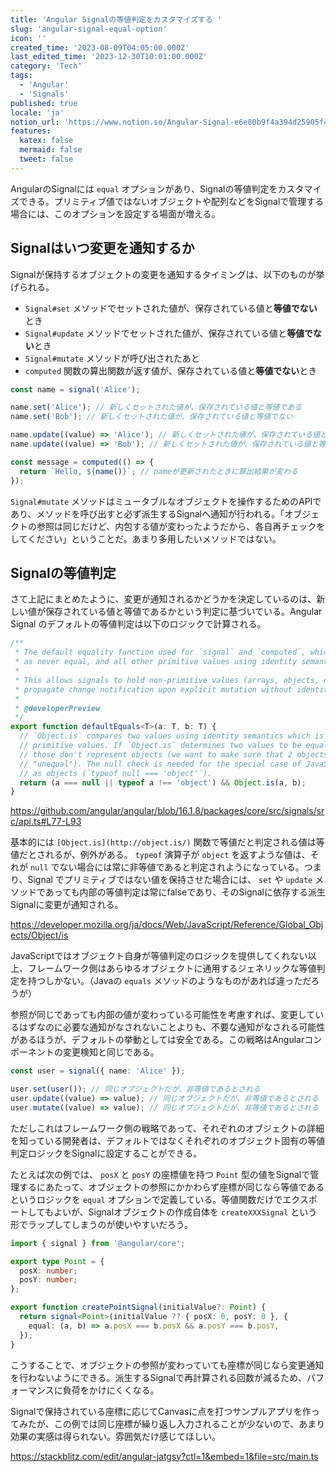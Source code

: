 ```yaml
---
title: 'Angular Signalの等値判定をカスタマイズする '
slug: 'angular-signal-equal-option'
icon: ''
created_time: '2023-08-09T04:05:00.000Z'
last_edited_time: '2023-12-30T10:01:00.000Z'
category: 'Tech'
tags:
  - 'Angular'
  - 'Signals'
published: true
locale: 'ja'
notion_url: 'https://www.notion.so/Angular-Signal-e6e80b9f4a394d25905f4b4711f09f37'
features:
  katex: false
  mermaid: false
  tweet: false
---
```


AngularのSignalには `equal` オプションがあり、Signalの等値判定をカスタマイズできる。プリミティブ値ではないオブジェクトや配列などをSignalで管理する場合には、このオプションを設定する場面が増える。

## Signalはいつ変更を通知するか

Signalが保持するオブジェクトの変更を通知するタイミングは、以下のものが挙げられる。

- `Signal#set` メソッドでセットされた値が、保存されている値と**等値でない**とき
- `Signal#update` メソッドでセットされた値が、保存されている値と**等値でない**とき
- `Signal#mutate` メソッドが呼び出されたあと
- `computed` 関数の算出関数が返す値が、保存されている値と**等値でない**とき

```ts
const name = signal('Alice');

name.set('Alice'); // 新しくセットされた値が、保存されている値と等値である
name.set('Bob'); // 新しくセットされた値が、保存されている値と等値でない

name.update((value) => 'Alice'); // 新しくセットされた値が、保存されている値と等値である
name.update((value) => 'Bob'); // 新しくセットされた値が、保存されている値と等値でない

const message = computed(() => {
  return `Hello, ${name()}`; // nameが更新されたときに算出結果が変わる
});
```

`Signal#mutate` メソッドはミュータブルなオブジェクトを操作するためのAPIであり、メソッドを呼び出すと必ず派生するSignalへ通知が行われる。「オブジェクトの参照は同じだけど、内包する値が変わったようだから、各自再チェックをしてください」ということだ。あまり多用したいメソッドではない。

## Signalの等値判定

さて上記にまとめたように、変更が通知されるかどうかを決定しているのは、新しい値が保存されている値と等値であるかという判定に基づいている。Angular Signal のデフォルトの等値判定は以下のロジックで計算される。

```ts
/**
 * The default equality function used for `signal` and `computed`, which treats objects and arrays
 * as never equal, and all other primitive values using identity semantics.
 *
 * This allows signals to hold non-primitive values (arrays, objects, other collections) and still
 * propagate change notification upon explicit mutation without identity change.
 *
 * @developerPreview
 */
export function defaultEquals<T>(a: T, b: T) {
  // `Object.is` compares two values using identity semantics which is desired behavior for
  // primitive values. If `Object.is` determines two values to be equal we need to make sure that
  // those don't represent objects (we want to make sure that 2 objects are always considered
  // "unequal"). The null check is needed for the special case of JavaScript reporting null values
  // as objects (`typeof null === 'object'`).
  return (a === null || typeof a !== 'object') && Object.is(a, b);
}
```

https://github.com/angular/angular/blob/16.1.8/packages/core/src/signals/src/api.ts#L77-L93

基本的には `[Object.is](http://object.is/)` 関数で等値だと判定される値は等値だとされるが、例外がある。 `typeof` 演算子が `object` を返すような値は、それが `null` でない場合には常に非等値であると判定されようになっている。つまり、Signal でプリミティブではない値を保持させた場合には、 `set` や `update` メソッドであっても内部の等値判定は常にfalseであり、そのSignalに依存する派生Signalに変更が通知される。

https://developer.mozilla.org/ja/docs/Web/JavaScript/Reference/Global_Objects/Object/is

JavaScriptではオブジェクト自身が等値判定のロジックを提供してくれない以上、フレームワーク側はあらゆるオブジェクトに通用するジェネリックな等値判定を持つしかない。（Javaの `equals` メソッドのようなものがあれば違っただろうが）

参照が同じであっても内部の値が変わっている可能性を考慮すれば、変更しているはずなのに必要な通知がなされないことよりも、不要な通知がなされる可能性があるほうが、デフォルトの挙動としては安全である。この戦略はAngularコンポーネントの変更検知と同じである。

```ts
const user = signal({ name: 'Alice' });

user.set(user()); // 同じオブジェクトだが、非等値であるとされる
user.update((value) => value); // 同じオブジェクトだが、非等値であるとされる
user.mutate((value) => value); // 同じオブジェクトだが、非等値であるとされる
```

ただしこれはフレームワーク側の戦略であって、それぞれのオブジェクトの詳細を知っている開発者は、デフォルトではなくそれぞれのオブジェクト固有の等値判定ロジックをSignalに設定することができる。

たとえば次の例では、 `posX` と `posY` の座標値を持つ `Point` 型の値をSignalで管理するにあたって、オブジェクトの参照にかかわらず座標が同じなら等値であるというロジックを `equal` オプションで定義している。等値関数だけでエクスポートしてもよいが、Signalオブジェクトの作成自体を `createXXXSignal` という形でラップしてしまうのが使いやすいだろう。

```ts
import { signal } from '@angular/core';

export type Point = {
  posX: number;
  posY: number;
};

export function createPointSignal(initialValue?: Point) {
  return signal<Point>(initialValue ?? { posX: 0, posY: 0 }, {
    equal: (a, b) => a.posX === b.posX && a.posY === b.posY,
  });
}
```

こうすることで、オブジェクトの参照が変わっていても座標が同じなら変更通知を行わないようにできる。派生するSignalで再計算される回数が減るため、パフォーマンスに負荷をかけにくくなる。

Signalで保持されている座標に応じてCanvasに点を打つサンプルアプリを作ってみたが、この例では同じ座標が繰り返し入力されることが少ないので、あまり効果の実感は得られない。雰囲気だけ感じてほしい。

https://stackblitz.com/edit/angular-jatgsy?ctl=1&embed=1&file=src/main.ts
